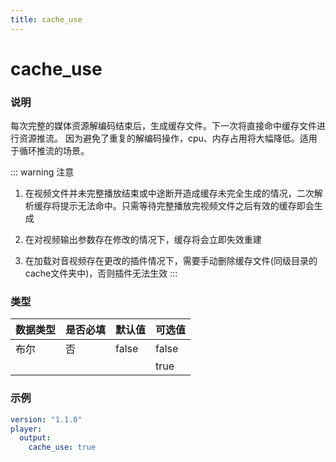 ```yaml
---
title: cache_use
---
```


cache_use
===

### 说明
每次完整的媒体资源解编码结束后，生成缓存文件。下一次将直接命中缓存文件进行资源推流。
因为避免了重复的解编码操作，cpu、内存占用将大幅降低。适用于循环推流的场景。

::: warning 注意
1. 在视频文件并未完整播放结束或中途断开造成缓存未完全生成的情况，二次解析缓存将提示无法命中。只需等待完整播放完视频文件之后有效的缓存即会生成

2. 在对视频输出参数存在修改的情况下，缓存将会立即失效重建

3. 在加载对音视频存在更改的插件情况下，需要手动删除缓存文件(同级目录的cache文件夹中)，否则插件无法生效
:::

### 类型
| 数据类型 | 是否必填 | 默认值 | 可选值 |
|---|---|---|---|
| 布尔 | 否 | false | false |
|  |  |  | true |

### 示例
```yaml {4}
version: "1.1.0"
player:
  output:
    cache_use: true
```
